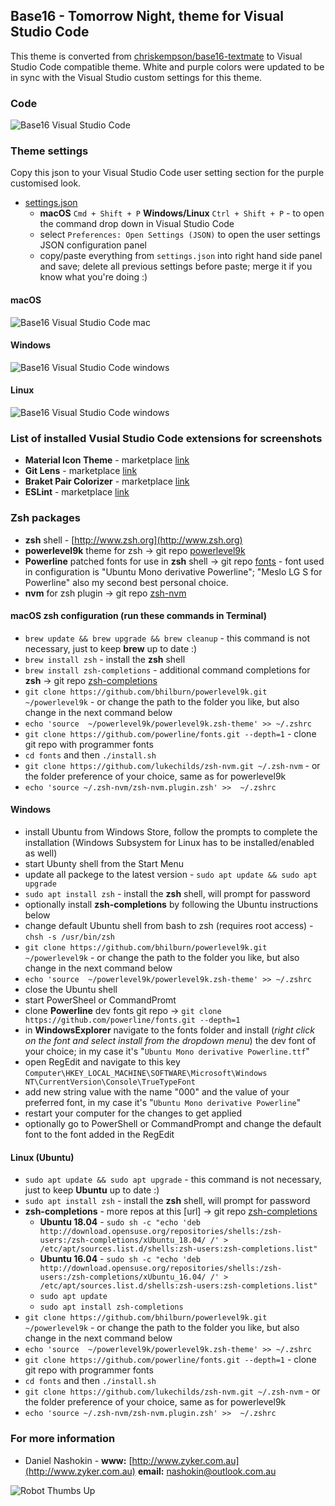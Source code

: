 ## Base16 - Tomorrow Night, theme for Visual Studio Code
This theme is converted from [chriskempson/base16-textmate](https://github.com/chriskempson/base16-textmate) to Visual Studio Code compatible theme. White and purple colors were updated to be in sync with the Visual Studio custom settings for this theme.

### Code
![Base16 Visual Studio Code](https://raw.githubusercontent.com/nashokin/Base16-Tomorrow-Night/master/images/Screenshot-code.png)

### Theme settings
Copy this json to your Visual Studio Code user setting section for the purple customised look.

- [settings.json](https://github.com/nashokin/Base16-Tomorrow-Night/blob/master/settings.json)
	- **macOS** `Cmd + Shift + P` **Windows/Linux** `Ctrl + Shift + P` - to open the command drop down in Visual Studio Code
	- select `Preferences: Open Settings (JSON)` to open the user settings JSON configuration panel
	- copy/paste everything from `settings.json` into right hand side panel and save; delete all previous settings before paste; merge it if you know what you're doing :)

#### macOS
![Base16 Visual Studio Code mac](https://raw.githubusercontent.com/nashokin/Base16-Tomorrow-Night/master/images/Screenshot-mac.png)
#### Windows
![Base16 Visual Studio Code windows](https://raw.githubusercontent.com/nashokin/Base16-Tomorrow-Night/master/images/Screenshot-windows.png)
#### Linux
![Base16 Visual Studio Code windows](https://raw.githubusercontent.com/nashokin/Base16-Tomorrow-Night/master/images/Screenshot-linux.png)

### List of installed Vusial Studio Code extensions for screenshots
- **Material Icon Theme** - marketplace [link](https://marketplace.visualstudio.com/items?itemName=PKief.material-icon-theme)
- **Git Lens** - marketplace [link](https://marketplace.visualstudio.com/items?itemName=eamodio.gitlens)
- **Braket Pair Colorizer** - marketplace [link](https://marketplace.visualstudio.com/items?itemName=CoenraadS.bracket-pair-colorizer)
- **ESLint** - marketplace [link](https://marketplace.visualstudio.com/items?itemName=dbaeumer.vscode-eslint)

### Zsh packages
- **zsh** shell - [http://www.zsh.org](http://www.zsh.org)
- **powerlevel9k** theme for zsh -> git repo [powerlevel9k](https://github.com/bhilburn/powerlevel9k)
- **Powerline** patched fonts for use in **zsh** shell -> git repo [fonts](https://github.com/powerline/fonts) - font used in configuration is "Ubuntu Mono derivative Powerline"; "Meslo LG S for Powerline" also my second best personal choice.
- **nvm** for zsh plugin -> git repo [zsh-nvm](https://github.com/lukechilds/zsh-nvm)

#### macOS zsh configuration (run these commands in Terminal)
- `brew update && brew upgrade && brew cleanup` - this command is not necessary, just to keep **brew** up to date :)
- `brew install zsh` - install the **zsh** shell
- `brew install zsh-completions` - additional command completions for **zsh** -> git repo [zsh-completions](https://github.com/zsh-users/zsh-completions)
- `git clone https://github.com/bhilburn/powerlevel9k.git ~/powerlevel9k` - or change the path to the folder you like, but also change in the next command below
- `echo 'source  ~/powerlevel9k/powerlevel9k.zsh-theme' >> ~/.zshrc`
- `git clone https://github.com/powerline/fonts.git --depth=1` - clone git repo with programmer fonts
- `cd fonts` and then `./install.sh`
- `git clone https://github.com/lukechilds/zsh-nvm.git ~/.zsh-nvm` - or the folder preference of your choice, same as for powerlevel9k
- `echo 'source ~/.zsh-nvm/zsh-nvm.plugin.zsh' >>  ~/.zshrc`

#### Windows
- install Ubuntu from Windows Store, follow the prompts to complete the installation (Windows Subsystem for Linux has to be installed/enabled as well)
- start Ubunty shell from the Start Menu
- update all packege to the latest version - `sudo apt update && sudo apt upgrade`
- `sudo apt install zsh` - install the **zsh** shell, will prompt for password
- optionally install **zsh-completions** by following the Ubuntu instructions below
- change default Ubuntu shell from bash to zsh (requires root access) - `chsh -s /usr/bin/zsh`
- `git clone https://github.com/bhilburn/powerlevel9k.git ~/powerlevel9k` - or change the path to the folder you like, but also change in the next command below
- `echo 'source  ~/powerlevel9k/powerlevel9k.zsh-theme' >> ~/.zshrc`
- close the Ubuntu shell
- start PowerSheel or CommandPromt
- clone **Powerline** dev fonts git repo -> `git clone https://github.com/powerline/fonts.git --depth=1`
- in **WindowsExplorer** navigate to the fonts folder and install (*right click on the font and select install from the dropdown menu*) the dev font of your choice; in my case it's "`Ubuntu Mono derivative Powerline.ttf`"
- open RegEdit and navigate to this key `Computer\HKEY_LOCAL_MACHINE\SOFTWARE\Microsoft\Windows NT\CurrentVersion\Console\TrueTypeFont`
- add new string value with the name "000" and the value of your preferred font, in my case it's "`Ubuntu Mono derivative Powerline`"
- restart your computer for the changes to get applied
- optionally go to PowerShell or CommandPrompt and change the default font to the font added in the RegEdit

#### Linux (Ubuntu)
- `sudo apt update && sudo apt upgrade` - this command is not necessary, just to keep **Ubuntu** up to date :)
- `sudo apt install zsh` - install the **zsh** shell, will prompt for password
- **zsh-completions** - more repos at this [url] -> git repo [zsh-completions](https://software.opensuse.org/download.html?project=shells%3Azsh-users%3Azsh-completions&package=zsh-completions)
	- **Ubuntu 18.04** - `sudo sh -c "echo 'deb http://download.opensuse.org/repositories/shells:/zsh-users:/zsh-completions/xUbuntu_18.04/ /' > /etc/apt/sources.list.d/shells:zsh-users:zsh-completions.list"`
	- **Ubuntu 16.04** - `sudo sh -c "echo 'deb http://download.opensuse.org/repositories/shells:/zsh-users:/zsh-completions/xUbuntu_16.04/ /' > /etc/apt/sources.list.d/shells:zsh-users:zsh-completions.list"`
	- `sudo apt update`
	- `sudo apt install zsh-completions`
- `git clone https://github.com/bhilburn/powerlevel9k.git ~/powerlevel9k` - or change the path to the folder you like, but also change in the next command below
- `echo 'source  ~/powerlevel9k/powerlevel9k.zsh-theme' >> ~/.zshrc`
- `git clone https://github.com/powerline/fonts.git --depth=1` - clone git repo with programmer fonts
- `cd fonts` and then `./install.sh`
- `git clone https://github.com/lukechilds/zsh-nvm.git ~/.zsh-nvm` - or the folder preference of your choice, same as for powerlevel9k
- `echo 'source ~/.zsh-nvm/zsh-nvm.plugin.zsh' >>  ~/.zshrc`

### For more information
- Daniel Nashokin - **www:** [http://www.zyker.com.au](http://www.zyker.com.au) **email:** [nashokin@outlook.com.au](mailto:nashokin@outlook.com.au)

![Robot Thumbs Up](https://raw.githubusercontent.com/nashokin/Base16-Tomorrow-Night/master/images/Robot-thumbs-up.png)
